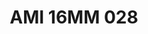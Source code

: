 ---
title: AMI 16MM 028
date: 
draft: false

# descripcion
description : Anillo de plata 925 y microcubics.

materials: Plata 925

color: 

dimensions: 16 mm diámetro

code: 05-28-1195

type: "Anillos"

categories: []

price: $9.560,00

price_eftvo: $8.130,00

# Images
# first image will be shown in the product page
images:
  # - image: "images/path_to_image"
  # La ubicacion de las imagenes es imagenes/Anillos/Anillos.Microcubic/05-28-1195-ami-16mm-028
  - image: "./images/anillos/microcubic/05-28-1195-ami-16mm-028.jpg"
---